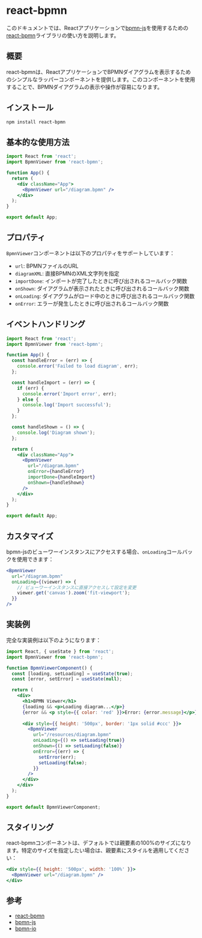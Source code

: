 # react-bpmn

このドキュメントでは、Reactアプリケーションで[bpmn-js](https://github.com/bpmn-io/bpmn-js)を使用するための[react-bpmn](https://github.com/bpmn-io/react-bpmn)ライブラリの使い方を説明します。

## 概要

react-bpmnは、ReactアプリケーションでBPMNダイアグラムを表示するためのシンプルなラッパーコンポーネントを提供します。このコンポーネントを使用することで、BPMNダイアグラムの表示や操作が容易になります。

## インストール

```bash
npm install react-bpmn
```

## 基本的な使用方法

```jsx
import React from 'react';
import BpmnViewer from 'react-bpmn';

function App() {
  return (
    <div className="App">
      <BpmnViewer url="/diagram.bpmn" />
    </div>
  );
}

export default App;
```

## プロパティ

`BpmnViewer`コンポーネントは以下のプロパティをサポートしています：

- `url`: BPMNファイルのURL
- `diagramXML`: 直接BPMNのXML文字列を指定
- `importDone`: インポートが完了したときに呼び出されるコールバック関数
- `onShown`: ダイアグラムが表示されたときに呼び出されるコールバック関数
- `onLoading`: ダイアグラムがロード中のときに呼び出されるコールバック関数
- `onError`: エラーが発生したときに呼び出されるコールバック関数

## イベントハンドリング

```jsx
import React from 'react';
import BpmnViewer from 'react-bpmn';

function App() {
  const handleError = (err) => {
    console.error('Failed to load diagram', err);
  };

  const handleImport = (err) => {
    if (err) {
      console.error('Import error', err);
    } else {
      console.log('Import successful');
    }
  };

  const handleShown = () => {
    console.log('Diagram shown');
  };

  return (
    <div className="App">
      <BpmnViewer 
        url="/diagram.bpmn"
        onError={handleError}
        importDone={handleImport}
        onShown={handleShown}
      />
    </div>
  );
}

export default App;
```

## カスタマイズ

bpmn-jsのビューワーインスタンスにアクセスする場合、`onLoading`コールバックを使用できます：

```jsx
<BpmnViewer
  url="/diagram.bpmn"
  onLoading={(viewer) => {
    // ビューワーインスタンスに直接アクセスして設定を変更
    viewer.get('canvas').zoom('fit-viewport');
  }}
/>
```

## 実装例

完全な実装例は以下のようになります：

```jsx
import React, { useState } from 'react';
import BpmnViewer from 'react-bpmn';

function BpmnViewerComponent() {
  const [loading, setLoading] = useState(true);
  const [error, setError] = useState(null);

  return (
    <div>
      <h1>BPMN Viewer</h1>
      {loading && <p>Loading diagram...</p>}
      {error && <p style={{ color: 'red' }}>Error: {error.message}</p>}
      
      <div style={{ height: '500px', border: '1px solid #ccc' }}>
        <BpmnViewer
          url="/resources/diagram.bpmn"
          onLoading={() => setLoading(true)}
          onShown={() => setLoading(false)}
          onError={(err) => {
            setError(err);
            setLoading(false);
          }}
        />
      </div>
    </div>
  );
}

export default BpmnViewerComponent;
```

## スタイリング

react-bpmnコンポーネントは、デフォルトでは親要素の100%のサイズになります。特定のサイズを指定したい場合は、親要素にスタイルを適用してください：

```jsx
<div style={{ height: '500px', width: '100%' }}>
  <BpmnViewer url="/diagram.bpmn" />
</div>
```

## 参考

* [react-bpmn](https://github.com/bpmn-io/react-bpmn)
* [bpmn-js](https://github.com/bpmn-io/bpmn-js)
* [bpmn-io](https://bpmn.io/)